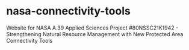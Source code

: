 # nasa-connectivity-tools
Website for NASA A.39 Applied Sciences Project #80NSSC21K1942 - Strengthening Natural Resource Management with New Protected Area Connectivity Tools
